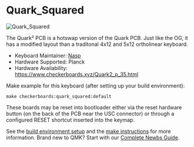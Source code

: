 # Quark_Squared

![Quark_Squared](https://i.imgur.com/zYH25zQ.png)

The Quark² PCB is a hotswap version of the Quark PCB. Just like the OG, it has a modified layout than a traditonal 4x12 and 5x12 ortholinear keyboard.

* Keyboard Maintainer: [Nasp](https://github.com/npspears)
* Hardware Supported: Planck
* Hardware Availability: https://www.checkerboards.xyz/Quark2_p_35.html

Make example for this keyboard (after setting up your build environment):

    make checkerboards:quark_squared:default
    
These boards may be reset into bootloader either via the reset hardware button (on the back of the PCB near the USC connector) or through a configured RESET shortcut inserted into the keymap.

See the [build environment setup](https://docs.qmk.fm/#/getting_started_build_tools) and the [make instructions](https://docs.qmk.fm/#/getting_started_make_guide) for more information. Brand new to QMK? Start with our [Complete Newbs Guide](https://docs.qmk.fm/#/newbs).
